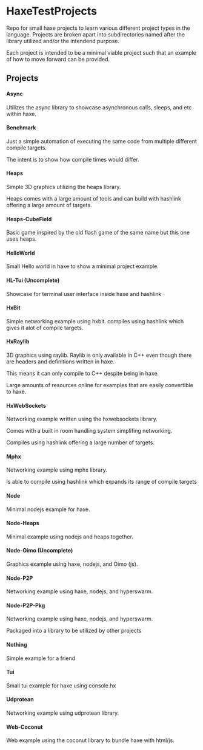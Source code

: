 # HaxeTestProjects
Repo for small haxe projects to learn various different project types in the language.
Projects are broken apart into subdirectories named after the library utilized and/or the intendend purpose.

Each project is intended to be a minimal viable project such that an example of how to move forward can be provided.

## Projects
#### Async
Utilizes the async library to showcase asynchronous calls, sleeps, and etc within haxe.

#### Benchmark
Just a simple automation of executing the same code from multiple different compile targets.

The intent is to show how compile times would differ.

#### Heaps
Simple 3D graphics utilizing the heaps library.

Heaps comes with a large amount of tools and can build with hashlink offering a large amount of targets.

#### Heaps-CubeField
Basic game inspired by the old flash game of the same name but this one uses heaps.

#### HelloWorld
Small Hello world in haxe to show a minimal project example.

#### HL-Tui (Uncomplete)
Showcase for terminal user interface inside haxe and hashlink

#### HxBit
Simple networking example using hxbit.  compiles using hashlink which gives it alot of compile targets.

#### HxRaylib
3D graphics using raylib.  Raylib is only available in C++ even though there are headers and definitions written in haxe.

This means it can only compile to C++ despite being in haxe.

Large amounts of resources online for examples that are easily convertible to haxe.

#### HxWebSockets
Networking example written using the hxwebsockets library.

Comes with a built in room handling system simplifing networking.

Compiles using hashlink offering a large number of targets.

#### Mphx
Networking example using mphx library.

Is able to compile using hashlink which expands its range of compile targets

#### Node
Minimal nodejs example for haxe.

#### Node-Heaps
Minimal example using nodejs and heaps together.

#### Node-Oimo (Uncomplete)
Graphics example using haxe, nodejs, and Oimo (js).

#### Node-P2P
Networking example using haxe, nodejs, and hyperswarm.

#### Node-P2P-Pkg
Networking example using haxe, nodejs, and hyperswarm.

Packaged into a library to be utilized by other projects

#### Nothing
Simple example for a friend

#### Tui
Small tui example for haxe using console.hx

#### Udprotean
Networking example using udprotean library.

#### Web-Coconut
Web example using the coconut library to bundle haxe with html/js.
